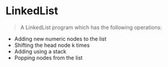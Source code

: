 # LinkedList

> A LinkedList program which has the following operations:
- Adding new numeric nodes to the list
- Shifting the head node k times
- Adding using a stack
- Popping nodes from the list
